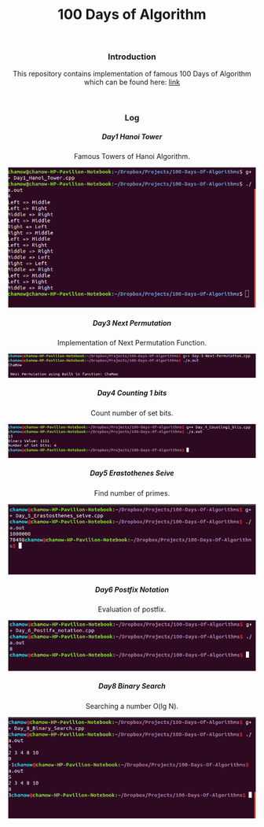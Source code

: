 <center>
	<h1>
		100 Days of Algorithm
	</h1>
	<br>
	<h3>Introduction</h3>
	<p>This repository contains implementation of famous 100 Days of Algorithm which can be found here: <a href="https://medium.com/100-days-of-algorithms">link</a></p>
	<br>
	<h3>Log</h3>
	<h5>Day1 Hanoi Tower</h5>
	<p>Famous Towers of Hanoi Algorithm.</p>
	<img src="screenshots/screen1.png">
	<br>
	<h5>Day3 Next Permutation</h5>
	<p>Implementation of Next Permutation Function.</p>
	<img src="screenshots/screen3.png">
	<br>
	<h5>Day4 Counting 1 bits</h5>
	<p>Count number of set bits.</p>
	<img src="screenshots/screen4.png">
	<br>
	<h5>Day5 Erastothenes Seive</h5>
	<p>Find number of primes.</p>
	<img src="screenshots/screen5.png">
	<br>
	<h5>Day6 Postfix Notation</h5>
	<p>Evaluation of postfix.</p>
	<img src="screenshots/screen6.png">
	<br>
	<h5>Day8 Binary Search</h5>
	<p>Searching a number O(lg N).</p>
	<img src="screenshots/screen8.png">
	<br>
</center>

